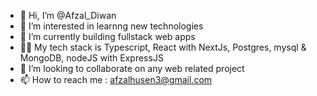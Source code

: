 - 👋 Hi, I’m @Afzal_Diwan
- 👀 I’m interested in learnng new technologies
- 🌱 I’m currently building fullstack web apps
- 🧑‍💻 My tech stack is Typescript, React with NextJs, Postgres, mysql & MongoDB, nodeJS with ExpressJS 
- 💞️ I’m looking to collaborate on any web related project
- 📫 How to reach me : afzalhusen3@gmail.com

<!---
Afzal-husen/Afzal-husen is a ✨ special ✨ repository because its `README.md` (this file) appears on your GitHub profile.
You can click the Preview link to take a look at your changes.
--->
